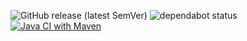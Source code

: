 ![GitHub release (latest SemVer)](https://img.shields.io/github/v/release/kappsegla/server?display_name=tag&sort=semver&style=flat-square)
![dependabot status](https://img.shields.io/badge/dependabot-enabled-025e8c?logo=Dependabot&style=flat-square)
[![Java CI with Maven](https://github.com/kappsegla/server/actions/workflows/maven.yml/badge.svg)](https://github.com/kappsegla/server/actions/workflows/maven.yml)
